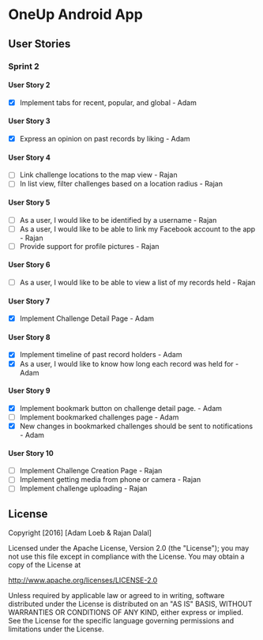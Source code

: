 # OneUp Android App 

## User Stories

### Sprint 2

#### User Story 2

- [X] Implement tabs for recent, popular, and global - Adam

#### User Story 3

- [X] Express an opinion on past records by liking - Adam

#### User Story 4

- [ ] Link challenge locations to the map view - Rajan
- [ ] In list view, filter challenges based on a location radius - Rajan

#### User Story 5

- [ ] As a user, I would like to be identified by a username - Rajan
- [ ] As a user, I would like to be able to link my Facebook account to the app - Rajan
- [ ] Provide support for profile pictures - Rajan

#### User Story 6

- [ ] As a user, I would like to be able to view a list of my records held - Rajan

#### User Story 7

- [X] Implement Challenge Detail Page - Adam

#### User Story 8

- [X] Implement timeline of past record holders - Adam 
- [X] As a user, I would like to know how long each record was held for - Adam

#### User Story 9

- [X] Implement bookmark button on challenge detail page. - Adam
- [ ] Implement bookmarked challenges page - Adam
- [X] New changes in bookmarked challenges should be sent to notifications - Adam

#### User Story 10

- [ ] Implement Challenge Creation Page - Rajan
- [ ] Implement getting media from phone or camera - Rajan
- [ ] Implement challenge uploading - Rajan

## License

Copyright [2016] [Adam Loeb & Rajan Dalal]

Licensed under the Apache License, Version 2.0 (the "License");
you may not use this file except in compliance with the License.
You may obtain a copy of the License at

http://www.apache.org/licenses/LICENSE-2.0

Unless required by applicable law or agreed to in writing, software
distributed under the License is distributed on an "AS IS" BASIS,
WITHOUT WARRANTIES OR CONDITIONS OF ANY KIND, either express or implied.
See the License for the specific language governing permissions and
limitations under the License.

